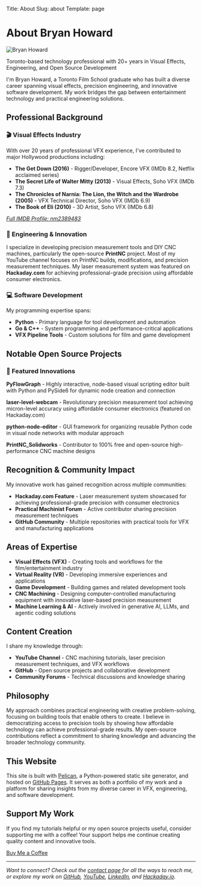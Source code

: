 Title: About
Slug: about
Template: page

# About Bryan Howard

<div class="profile-header">
    <img src="/images/profile/bryan_howard.jpg" alt="Bryan Howard" class="profile-image" />
    <div class="profile-intro">
        <p>Toronto-based technology professional with 20+ years in Visual Effects, Engineering, and Open Source Development</p>
    </div>
</div>

I'm Bryan Howard, a Toronto Film School graduate who has built a diverse career spanning visual effects, precision engineering, and innovative software development. My work bridges the gap between entertainment technology and practical engineering solutions.

## Professional Background

### 🎬 Visual Effects Industry
With over 20 years of professional VFX experience, I've contributed to major Hollywood productions including:

- **The Get Down (2016)** - Rigger/Developer, Encore VFX (IMDb 8.2, Netflix acclaimed series)
- **The Secret Life of Walter Mitty (2013)** - Visual Effects, Soho VFX (IMDb 7.3)
- **The Chronicles of Narnia: The Lion, the Witch and the Wardrobe (2005)** - VFX Technical Director, Soho VFX (IMDb 6.9)
- **The Book of Eli (2010)** - 3D Artist, Soho VFX (IMDb 6.8)

*[Full IMDB Profile: nm2389483](https://www.imdb.com/name/nm2389483/)*

### 🔧 Engineering & Innovation
I specialize in developing precision measurement tools and DIY CNC machines, particularly the open-source **PrintNC** project. Most of my YouTube channel focuses on PrintNC builds, modifications, and precision measurement techniques. My laser measurement system was featured on **Hackaday.com** for achieving professional-grade precision using affordable consumer electronics.

### 💻 Software Development
My programming expertise spans:
- **Python** - Primary language for tool development and automation
- **Go & C++** - System programming and performance-critical applications
- **VFX Pipeline Tools** - Custom solutions for film and game development

## Notable Open Source Projects

### 🎯 Featured Innovations

**PyFlowGraph** - Highly interactive, node-based visual scripting editor built with Python and PySide6 for dynamic node creation and connection

**laser-level-webcam** - Revolutionary precision measurement tool achieving micron-level accuracy using affordable consumer electronics (featured on Hackaday.com)

**python-node-editor** - GUI framework for organizing reusable Python code in visual node networks with modular approach

**PrintNC_Solidworks** - Contributor to 100% free and open-source high-performance CNC machine designs

## Recognition & Community Impact

My innovative work has gained recognition across multiple communities:

- **Hackaday.com Feature** - Laser measurement system showcased for achieving professional-grade precision with consumer electronics
- **Practical Machinist Forum** - Active contributor sharing precision measurement techniques
- **GitHub Community** - Multiple repositories with practical tools for VFX and manufacturing applications

## Areas of Expertise

- **Visual Effects (VFX)** - Creating tools and workflows for the film/entertainment industry
- **Virtual Reality (VR)** - Developing immersive experiences and applications
- **Game Development** - Building games and related development tools
- **CNC Machining** - Designing computer-controlled manufacturing equipment with innovative laser-based precision measurement
- **Machine Learning & AI** - Actively involved in generative AI, LLMs, and agentic coding solutions

## Content Creation

I share my knowledge through:
- **YouTube Channel** - CNC machining tutorials, laser precision measurement techniques, and VFX workflows
- **GitHub** - Open source projects and collaborative development
- **Community Forums** - Technical discussions and knowledge sharing

## Philosophy

My approach combines practical engineering with creative problem-solving, focusing on building tools that enable others to create. I believe in democratizing access to precision tools by showing how affordable technology can achieve professional-grade results. My open-source contributions reflect a commitment to sharing knowledge and advancing the broader technology community.

## This Website

This site is built with [Pelican](https://getpelican.com/), a Python-powered static site generator, and hosted on [GitHub Pages](https://pages.github.com/). It serves as both a portfolio of my work and a platform for sharing insights from my diverse career in VFX, engineering, and software development.

## Support My Work

If you find my tutorials helpful or my open source projects useful, consider supporting me with a coffee! Your support helps me continue creating quality content and innovative tools.

<div class="support-section">
    <a href="https://buymeacoffee.com/bryanhoward" class="coffee-button" target="_blank" rel="noopener noreferrer">
        <i class="fas fa-coffee" aria-hidden="true"></i>
        <span>Buy Me a Coffee</span>
    </a>
</div>

---

*Want to connect? Check out the [contact page](/contact/) for all the ways to reach me, or explore my work on [GitHub](https://github.com/bhowiebkr), [YouTube](https://youtube.com/@BryanHoward), [LinkedIn](https://linkedin.com/in/bryanhoward2), and [Hackaday.io](https://hackaday.io/bhowiebkr).*